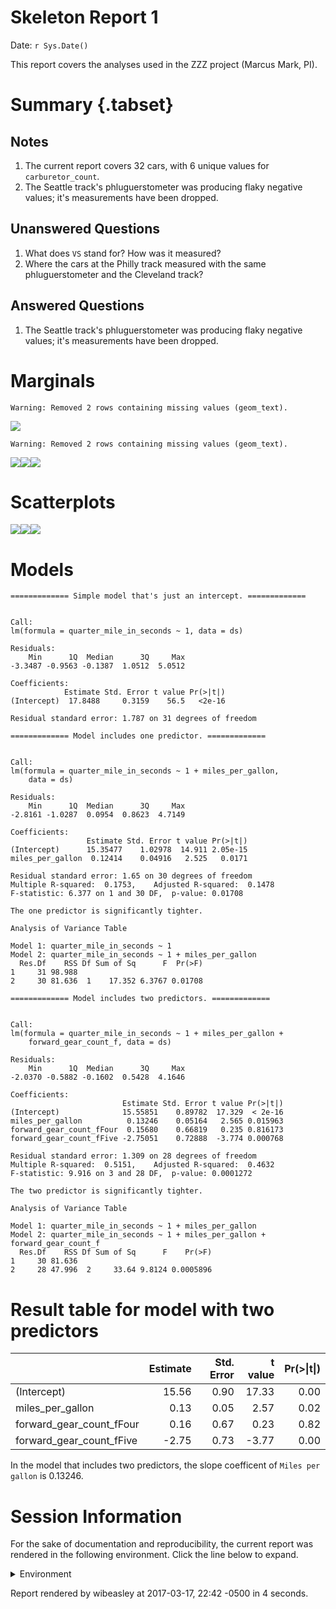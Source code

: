 # Skeleton Report 1
Date: `r Sys.Date()`  

This report covers the analyses used in the ZZZ project (Marcus Mark, PI).

<!--  Set the working directory to the repository's base directory; this assumes the report is nested inside of two directories.-->


<!-- Set the report-wide options, and point to the external code file. -->


<!-- Load 'sourced' R files.  Suppress the output when loading sources. --> 


<!-- Load packages, or at least verify they're available on the local machine.  Suppress the output when loading packages. --> 


<!-- Load any global functions and variables declared in the R file.  Suppress the output. --> 


<!-- Declare any global functions specific to a Rmd output.  Suppress the output. --> 


<!-- Load the datasets.   -->


<!-- Tweak the datasets.   -->


# Summary {.tabset}

## Notes 
1. The current report covers 32 cars, with 6 unique values for `carburetor_count`.
1. The Seattle track's phluguerstometer was producing flaky negative values; it's measurements have been dropped.

## Unanswered Questions
1. What does `VS` stand for?  How was it measured?
1. Where the cars at the Philly track measured with the same phluguerstometer and the Cleveland track?
 
## Answered Questions
1. The Seattle track's phluguerstometer was producing flaky negative values; it's measurements have been dropped.

# Marginals

```
Warning: Removed 2 rows containing missing values (geom_text).
```

![](figure-png/marginals-1.png)<!-- -->

```
Warning: Removed 2 rows containing missing values (geom_text).
```

![](figure-png/marginals-2.png)<!-- -->![](figure-png/marginals-3.png)<!-- -->![](figure-png/marginals-4.png)<!-- -->

# Scatterplots
![](figure-png/scatterplots-1.png)<!-- -->![](figure-png/scatterplots-2.png)<!-- -->![](figure-png/scatterplots-3.png)<!-- -->

# Models

```
============= Simple model that's just an intercept. =============
```

```

Call:
lm(formula = quarter_mile_in_seconds ~ 1, data = ds)

Residuals:
    Min      1Q  Median      3Q     Max 
-3.3487 -0.9563 -0.1387  1.0512  5.0512 

Coefficients:
            Estimate Std. Error t value Pr(>|t|)
(Intercept)  17.8488     0.3159    56.5   <2e-16

Residual standard error: 1.787 on 31 degrees of freedom
```

```
============= Model includes one predictor. =============
```

```

Call:
lm(formula = quarter_mile_in_seconds ~ 1 + miles_per_gallon, 
    data = ds)

Residuals:
    Min      1Q  Median      3Q     Max 
-2.8161 -1.0287  0.0954  0.8623  4.7149 

Coefficients:
                 Estimate Std. Error t value Pr(>|t|)
(Intercept)      15.35477    1.02978  14.911 2.05e-15
miles_per_gallon  0.12414    0.04916   2.525   0.0171

Residual standard error: 1.65 on 30 degrees of freedom
Multiple R-squared:  0.1753,	Adjusted R-squared:  0.1478 
F-statistic: 6.377 on 1 and 30 DF,  p-value: 0.01708
```

```
The one predictor is significantly tighter.
```

```
Analysis of Variance Table

Model 1: quarter_mile_in_seconds ~ 1
Model 2: quarter_mile_in_seconds ~ 1 + miles_per_gallon
  Res.Df    RSS Df Sum of Sq      F  Pr(>F)
1     31 98.988                            
2     30 81.636  1    17.352 6.3767 0.01708
```

```
============= Model includes two predictors. =============
```

```

Call:
lm(formula = quarter_mile_in_seconds ~ 1 + miles_per_gallon + 
    forward_gear_count_f, data = ds)

Residuals:
    Min      1Q  Median      3Q     Max 
-2.0370 -0.5882 -0.1602  0.5428  4.1646 

Coefficients:
                         Estimate Std. Error t value Pr(>|t|)
(Intercept)              15.55851    0.89782  17.329  < 2e-16
miles_per_gallon          0.13246    0.05164   2.565 0.015963
forward_gear_count_fFour  0.15680    0.66819   0.235 0.816173
forward_gear_count_fFive -2.75051    0.72888  -3.774 0.000768

Residual standard error: 1.309 on 28 degrees of freedom
Multiple R-squared:  0.5151,	Adjusted R-squared:  0.4632 
F-statistic: 9.916 on 3 and 28 DF,  p-value: 0.0001272
```

```
The two predictor is significantly tighter.
```

```
Analysis of Variance Table

Model 1: quarter_mile_in_seconds ~ 1 + miles_per_gallon
Model 2: quarter_mile_in_seconds ~ 1 + miles_per_gallon + forward_gear_count_f
  Res.Df    RSS Df Sum of Sq      F    Pr(>F)
1     30 81.636                              
2     28 47.996  2     33.64 9.8124 0.0005896
```

# Result table for model with two predictors

|                         | Estimate| Std. Error| t value| Pr(>&#124;t&#124;)|
|:------------------------|--------:|----------:|-------:|------------------:|
|(Intercept)              |    15.56|       0.90|   17.33|               0.00|
|miles_per_gallon         |     0.13|       0.05|    2.57|               0.02|
|forward_gear_count_fFour |     0.16|       0.67|    0.23|               0.82|
|forward_gear_count_fFive |    -2.75|       0.73|   -3.77|               0.00|

In the model that includes two predictors, the slope coefficent of `Miles per gallon` is 0.13246.


# Session Information
For the sake of documentation and reproducibility, the current report was rendered in the following environment.  Click the line below to expand.

<details>
  <summary>Environment <span class="glyphicon glyphicon-plus-sign"></span></summary>

```
Session info ---------------------------------------------------------------------------------------
```

```
 setting  value                       
 version  R version 3.3.1 (2016-06-21)
 system   x86_64, linux-gnu           
 ui       X11                         
 language en_US                       
 collate  en_US.UTF-8                 
 tz       America/Chicago             
 date     2017-03-17                  
```

```
Packages -------------------------------------------------------------------------------------------
```

```
 package      * version    date       source                       
 assertthat     0.1        2013-12-06 CRAN (R 3.3.0)               
 backports      1.0.5      2017-01-18 CRAN (R 3.3.1)               
 bindr          0.1        2016-11-13 cran (@0.1)                  
 bindrcpp     * 0.1        2016-12-11 cran (@0.1)                  
 colorspace     1.3-2      2016-12-14 CRAN (R 3.3.1)               
 DBI            0.6        2017-03-09 CRAN (R 3.3.1)               
 devtools       1.12.0     2016-06-24 CRAN (R 3.3.1)               
 digest         0.6.12     2017-01-27 CRAN (R 3.3.1)               
 dplyr          0.5.0.9000 2017-02-24 Github (hadley/dplyr@8bf5a99)
 evaluate       0.10       2016-10-11 CRAN (R 3.3.1)               
 ggplot2      * 2.2.1      2016-12-30 CRAN (R 3.3.1)               
 gtable         0.2.0      2016-02-26 CRAN (R 3.3.0)               
 highr          0.6        2016-05-09 CRAN (R 3.3.0)               
 htmltools      0.3.5      2016-03-21 CRAN (R 3.3.0)               
 knitr        * 1.15.1     2016-11-22 CRAN (R 3.3.1)               
 labeling       0.3        2014-08-23 CRAN (R 3.3.0)               
 lazyeval       0.2.0      2016-06-12 CRAN (R 3.3.0)               
 magrittr     * 1.5        2014-11-22 CRAN (R 3.3.0)               
 memoise        1.0.0      2016-01-29 CRAN (R 3.3.0)               
 munsell        0.4.3      2016-02-13 CRAN (R 3.3.0)               
 plyr           1.8.4      2016-06-08 CRAN (R 3.3.0)               
 R6             2.2.0      2016-10-05 CRAN (R 3.3.1)               
 RColorBrewer   1.1-2      2014-12-07 CRAN (R 3.3.0)               
 Rcpp           0.12.9     2017-01-14 CRAN (R 3.3.1)               
 readr          1.0.0      2016-08-03 CRAN (R 3.3.1)               
 rmarkdown      1.3        2016-12-21 CRAN (R 3.3.1)               
 rprojroot      1.2        2017-01-16 CRAN (R 3.3.1)               
 scales         0.4.1      2016-11-09 CRAN (R 3.3.1)               
 stringi        1.1.2      2016-10-01 CRAN (R 3.3.1)               
 stringr        1.2.0      2017-02-18 CRAN (R 3.3.1)               
 tibble         1.2        2016-08-26 CRAN (R 3.3.1)               
 withr          1.0.2      2016-06-20 CRAN (R 3.3.0)               
 yaml           2.1.14     2016-11-12 CRAN (R 3.3.1)               
```
</details>



Report rendered by wibeasley at 2017-03-17, 22:42 -0500 in 4 seconds.

